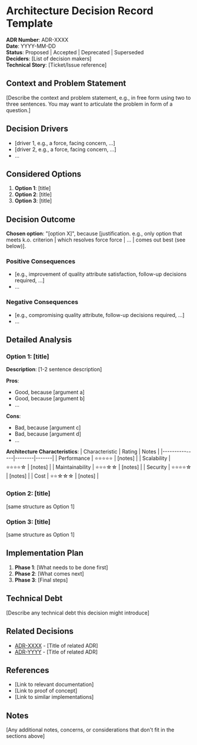# Architecture Decision Record Template

**ADR Number**: ADR-XXXX  
**Date**: YYYY-MM-DD  
**Status**: Proposed | Accepted | Deprecated | Superseded  
**Deciders**: [List of decision makers]  
**Technical Story**: [Ticket/Issue reference]  

## Context and Problem Statement

[Describe the context and problem statement, e.g., in free form using two to three sentences. You may want to articulate the problem in form of a question.]

## Decision Drivers

* [driver 1, e.g., a force, facing concern, ...]
* [driver 2, e.g., a force, facing concern, ...]
* ...

## Considered Options

1. **Option 1**: [title]
2. **Option 2**: [title]
3. **Option 3**: [title]

## Decision Outcome

**Chosen option**: "[option X]", because [justification. e.g., only option that meets k.o. criterion | which resolves force force | ... | comes out best (see below)].

### Positive Consequences

* [e.g., improvement of quality attribute satisfaction, follow-up decisions required, ...]
* ...

### Negative Consequences

* [e.g., compromising quality attribute, follow-up decisions required, ...]
* ...

## Detailed Analysis

### Option 1: [title]

**Description**: [1-2 sentence description]

**Pros**:
* Good, because [argument a]
* Good, because [argument b]
* ...

**Cons**:
* Bad, because [argument c]
* Bad, because [argument d]
* ...

**Architecture Characteristics**:
| Characteristic | Rating | Notes |
|---------------|--------|-------|
| Performance | ⭐⭐⭐⭐⭐ | [notes] |
| Scalability | ⭐⭐⭐⭐☆ | [notes] |
| Maintainability | ⭐⭐⭐☆☆ | [notes] |
| Security | ⭐⭐⭐⭐☆ | [notes] |
| Cost | ⭐⭐☆☆☆ | [notes] |

### Option 2: [title]

[same structure as Option 1]

### Option 3: [title]

[same structure as Option 1]

## Implementation Plan

1. **Phase 1**: [What needs to be done first]
2. **Phase 2**: [What comes next]
3. **Phase 3**: [Final steps]

## Technical Debt

[Describe any technical debt this decision might introduce]

## Related Decisions

* [ADR-XXXX](link) - [Title of related ADR]
* [ADR-YYYY](link) - [Title of related ADR]

## References

* [Link to relevant documentation]
* [Link to proof of concept]
* [Link to similar implementations]

## Notes

[Any additional notes, concerns, or considerations that don't fit in the sections above]